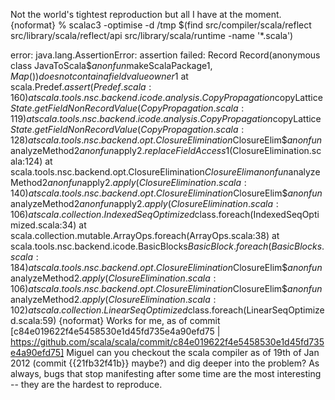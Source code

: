 Not the world's tightest reproduction but all I have at the moment.
{noformat}
% scalac3 -optimise -d /tmp $(find src/compiler/scala/reflect src/library/scala/reflect/api src/library/scala/runtime -name '*.scala')

error: java.lang.AssertionError: assertion failed: Record Record(anonymous class JavaToScala$$anonfun$makeScalaPackage$1,Map()) does not contain a field value owner$1
	at scala.Predef$.assert(Predef.scala:160)
	at scala.tools.nsc.backend.icode.analysis.CopyPropagation$copyLattice$State.getFieldNonRecordValue(CopyPropagation.scala:119)
	at scala.tools.nsc.backend.icode.analysis.CopyPropagation$copyLattice$State.getFieldNonRecordValue(CopyPropagation.scala:128)
	at scala.tools.nsc.backend.opt.ClosureElimination$ClosureElim$$anonfun$analyzeMethod$2$$anonfun$apply$2.replaceFieldAccess$1(ClosureElimination.scala:124)
	at scala.tools.nsc.backend.opt.ClosureElimination$ClosureElim$$anonfun$analyzeMethod$2$$anonfun$apply$2.apply(ClosureElimination.scala:140)
	at scala.tools.nsc.backend.opt.ClosureElimination$ClosureElim$$anonfun$analyzeMethod$2$$anonfun$apply$2.apply(ClosureElimination.scala:106)
	at scala.collection.IndexedSeqOptimized$class.foreach(IndexedSeqOptimized.scala:34)
	at scala.collection.mutable.ArrayOps.foreach(ArrayOps.scala:38)
	at scala.tools.nsc.backend.icode.BasicBlocks$BasicBlock.foreach(BasicBlocks.scala:184)
	at scala.tools.nsc.backend.opt.ClosureElimination$ClosureElim$$anonfun$analyzeMethod$2.apply(ClosureElimination.scala:106)
	at scala.tools.nsc.backend.opt.ClosureElimination$ClosureElim$$anonfun$analyzeMethod$2.apply(ClosureElimination.scala:102)
	at scala.collection.LinearSeqOptimized$class.foreach(LinearSeqOptimized.scala:59)
{noformat}
Works for me, as of commit [c84e019622f4e5458530e1d45fd735e4a90efd75 | https://github.com/scala/scala/commit/c84e019622f4e5458530e1d45fd735e4a90efd75]
Miguel can you checkout the scala compiler as of 19th of Jan 2012 (commit {{21fb32f41b}} maybe?) and dig deeper into the problem?
As always, bugs that stop manifesting after some time are the most interesting -- they are the hardest to reproduce.
